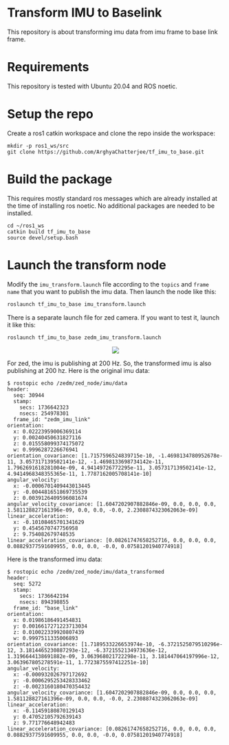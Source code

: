 # Transform IMU to Baselink
This repository is about transforming imu data from imu frame to base link frame.

# Requirements
This repository is tested with Ubuntu 20.04 and ROS noetic.

# Setup the repo
Create a ros1 catkin workspace and clone the repo inside the workspace:
```
mkdir -p ros1_ws/src
git clone https://github.com/ArghyaChatterjee/tf_imu_to_base.git
```
# Build the package
This requires mostly standard ros messages which are already installed at the time of installing ros noetic. No additional packages are needed to be installed.
```
cd ~/ros1_ws
catkin build tf_imu_to_base
source devel/setup.bash
```

# Launch the transform node
Modify the `imu_transform.launch` file according to the `topics` and `frame name` that you want to publish the imu data. Then launch the node like this:
```bash
roslaunch tf_imu_to_base imu_transform.launch
```
There is a separate launch file for zed camera. If you want to test it, launch it like this:
```bash
roslaunch tf_imu_to_base zedm_imu_transform.launch
```
<div align="center">
   <img src="media/zed_imu_frame_transformed.gif"/>
</div>

For zed, the imu is publishing at 200 Hz. So, the transformed imu is also publishing at 200 hz. Here is the original imu data:
```
$ rostopic echo /zedm/zed_node/imu/data
header: 
  seq: 30944
  stamp: 
    secs: 1736642323
    nsecs: 254978301
  frame_id: "zedm_imu_link"
orientation: 
  x: 0.02223959006369114
  y: 0.00240450631827116
  z: 0.015558099374175072
  w: 0.9996287226676941
orientation_covariance: [1.7157596524839715e-10, -1.4698134780952678e-11, 3.057317139502141e-12, -1.4698133698734142e-11, 1.7962691618281004e-09, 4.94149726772295e-11, 3.057317139502141e-12, 4.9414968348355365e-11, 1.7787162005708141e-10]
angular_velocity: 
  x: -0.0006701409443013445
  y: -0.004481651869735539
  z: 0.0039126409596081674
angular_velocity_covariance: [1.6047202907882846e-09, 0.0, 0.0, 0.0, 1.581128827161396e-09, 0.0, 0.0, -0.0, 2.2308874323062063e-09]
linear_acceleration: 
  x: -0.10108465701341629
  y: 0.4545670747756958
  z: 9.754082679748535
linear_acceleration_covariance: [0.08261747658252716, 0.0, 0.0, 0.0, 0.08829377591609955, 0.0, 0.0, -0.0, 0.07581201940774918]

```
Here is the transformed imu data:
```
$ rostopic echo /zedm/zed_node/imu/data_transformed
header: 
  seq: 5272
  stamp: 
    secs: 1736642194
    nsecs: 894398855
  frame_id: "base_link"
orientation: 
  x: 0.01986186491454831
  y: 0.0016617271223713034
  z: 0.010022339920807439
  w: 0.9997511335006893
orientation_covariance: [1.7189533226653974e-10, -6.3721525079510296e-12, 3.1814465230887293e-12, -6.3721552134973636e-12, 1.3196644138691882e-09, 3.063968021722298e-11, 3.181447064197996e-12, 3.063967805278591e-11, 1.7723875597412251e-10]
angular_velocity: 
  x: -0.000932026797172692
  y: -0.0006295253428333462
  z: -0.0023160180470354432
angular_velocity_covariance: [1.6047202907882846e-09, 0.0, 0.0, 0.0, 1.581128827161396e-09, 0.0, 0.0, -0.0, 2.2308874323062063e-09]
linear_acceleration: 
  x: -0.11459180870129143
  y: 0.47052105792639143
  z: 9.771776648942483
linear_acceleration_covariance: [0.08261747658252716, 0.0, 0.0, 0.0, 0.08829377591609955, 0.0, 0.0, -0.0, 0.07581201940774918]

```

